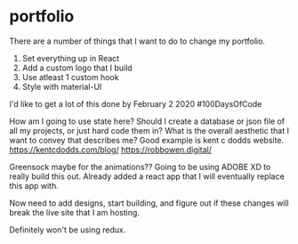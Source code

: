# portfolio

There are a number of things that I want to do to change my portfolio.

1. Set everything up in React
2. Add a custom logo that I build
3. Use atleast 1 custom hook
4. Style with material-UI

I'd like to get a lot of this done by February 2 2020
#100DaysOfCode

How am I going to use state here?
Should I create a database or json file of all my projects, or just hard code them in?
What is the overall aesthetic that I want to convey that describes me?
Good example is kent c dodds website.
https://kentcdodds.com/blog/
https://robbowen.digital/

Greensock maybe for the animations??
Going to be using ADOBE XD to really build this out. Already added a react app that I will eventually replace this app with.

Now need to add designs, start building, and figure out if these changes will break the live site that I am hosting.

Definitely won't be using redux.
